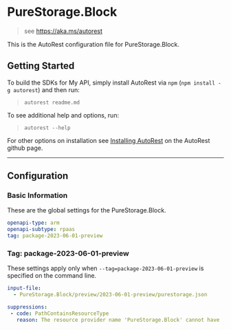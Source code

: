 # PureStorage.Block

> see https://aka.ms/autorest

This is the AutoRest configuration file for PureStorage.Block.

## Getting Started

To build the SDKs for My API, simply install AutoRest via `npm` (`npm install -g autorest`) and then run:

> `autorest readme.md`

To see additional help and options, run:

> `autorest --help`

For other options on installation see [Installing AutoRest](https://aka.ms/autorest/install) on the AutoRest github page.

---

## Configuration

### Basic Information

These are the global settings for the PureStorage.Block.

```yaml
openapi-type: arm
openapi-subtype: rpaas
tag: package-2023-06-01-preview
```

### Tag: package-2023-06-01-preview

These settings apply only when `--tag=package-2023-06-01-preview` is specified on the command line.

```yaml $(tag) == 'package-2023-06-01-preview'
input-file:
  - PureStorage.Block/preview/2023-06-01-preview/purestorage.json

suppressions:
 - code: PathContainsResourceType
   reason: The resource provider name 'PureStorage.Block' cannot have 'Microsoft' in it as it is a Azure Native ISV service`.
```